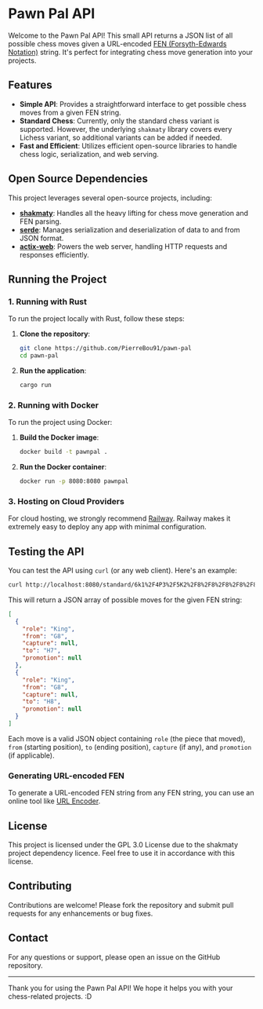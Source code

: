 # Pawn Pal API

Welcome to the Pawn Pal API! This small API returns a JSON list of all possible chess moves given a URL-encoded [FEN (Forsyth-Edwards Notation)](https://en.wikipedia.org/wiki/Forsyth%E2%80%93Edwards_Notation) string. It's perfect for integrating chess move generation into your projects.

## Features

- **Simple API**: Provides a straightforward interface to get possible chess moves from a given FEN string.
- **Standard Chess**: Currently, only the standard chess variant is supported. However, the underlying `shakmaty` library covers every Lichess variant, so additional variants can be added if needed.
- **Fast and Efficient**: Utilizes efficient open-source libraries to handle chess logic, serialization, and web serving.

## Open Source Dependencies

This project leverages several open-source projects, including:

- **[shakmaty](https://github.com/niklasf/shakmaty)**: Handles all the heavy lifting for chess move generation and FEN parsing.
- **[serde](https://github.com/serde-rs/serde)**: Manages serialization and deserialization of data to and from JSON format.
- **[actix-web](https://github.com/actix/actix-web)**: Powers the web server, handling HTTP requests and responses efficiently.

## Running the Project

### 1. Running with Rust

To run the project locally with Rust, follow these steps:

1. **Clone the repository**:

   ```sh
   git clone https://github.com/PierreBou91/pawn-pal
   cd pawn-pal
   ```

2. **Run the application**:

   ```sh
   cargo run
   ```

### 2. Running with Docker

To run the project using Docker:

1. **Build the Docker image**:

   ```sh
   docker build -t pawnpal .
   ```

2. **Run the Docker container**:

   ```sh
   docker run -p 8080:8080 pawnpal
   ```

### 3. Hosting on Cloud Providers

For cloud hosting, we strongly recommend [Railway](https://railway.app). Railway makes it extremely easy to deploy any app with minimal configuration.

## Testing the API

You can test the API using `curl` (or any web client). Here's an example:

```sh
curl http://localhost:8080/standard/6k1%2F4P3%2F5K2%2F8%2F8%2F8%2F8%2F8%20b%20-%20-%200%201
```

This will return a JSON array of possible moves for the given FEN string:

```json
[
  {
    "role": "King",
    "from": "G8",
    "capture": null,
    "to": "H7",
    "promotion": null
  },
  {
    "role": "King",
    "from": "G8",
    "capture": null,
    "to": "H8",
    "promotion": null
  }
]
```

Each move is a valid JSON object containing `role` (the piece that moved), `from` (starting position), `to` (ending position), `capture` (if any), and `promotion` (if applicable).

### Generating URL-encoded FEN

To generate a URL-encoded FEN string from any FEN string, you can use an online tool like [URL Encoder](https://www.urlencoder.org/).

## License

This project is licensed under the GPL 3.0 License due to the shakmaty project dependency licence. Feel free to use it in accordance with this license.

## Contributing

Contributions are welcome! Please fork the repository and submit pull requests for any enhancements or bug fixes.

## Contact

For any questions or support, please open an issue on the GitHub repository.

---

Thank you for using the Pawn Pal API! We hope it helps you with your chess-related projects. :D
